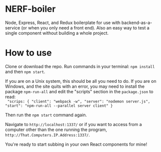 # NERF-boiler
Node, Express, React, and Redux boilerplate for use with backend-as-a-service (or when you only need a front end). Also an easy way to test a single component without building a whole project.

# How to use
Clone or download the repo. Run commands in your terminal: `npm install` and then `npm start`.

If you are on a Unix system, this should be all you need to do. If you are on Windows, and the site quits with an error, you may need to install the package `npm-run-all` and edit the "scripts" section in the `package.json` to read:  
  ` "scrips: {
      "client": "webpack -w",
      "server": "nodemon server.js",
      "start": "npm-run-all --parallel server client"
     }`
     
Then run the `npm start` command again.

Navigate to `http://localhost:1337/` or if you want to access from a computer other than the one running the program, `http://That.Computers.IP.Address:1337/`.

You're ready to start subbing in your own React components for mine!

